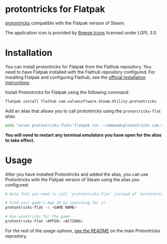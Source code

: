 protontricks for Flatpak
========================

[protontricks](https://github.com/Matoking/protontricks) compatible with the Flatpak version of Steam.

The application icon is provided by [Breeze Icons](https://github.com/KDE/breeze-icons) licensed under LGPL 3.0.

# Installation

You can install protontricks for Flatpak from the Flathub repository. You need to have Flatpak installed with the Flathub repository configured. For installing Flatpak and configuring Flathub, see the [official installation instructions](https://flatpak.org/setup/).

Install Protontricks for Flatpak using the following command:

```sh
flatpak install flathub com.valvesoftware.Steam.Utility.protontricks
```

Add an alias that allows you to call protontricks using the `protontricks-flat` alias:

```sh
echo "alias protontricks-flat='flatpak run --command=protontricks com.valvesoftware.Steam'" >> ~/.bashrc
```

**You will need to restart any terminal emulators you have open for the alias to take effect.**

# Usage

After you have installed Protontricks and added the alias, you can use Protontricks with the Flatpak version of Steam using the alias you configured:

```sh
# Note that you need to call `protontricks-flat` instead of `protontricks`

# Find your game's App ID by searching for it
protontricks-flat -s <GAME NAME>

# Run winetricks for the game
protontricks-flat <APPID> <ACTIONS>
```

For the rest of the usage options, [see the README](https://github.com/Matoking/protontricks/blob/master/README.md) on the main Protontricks repository.
